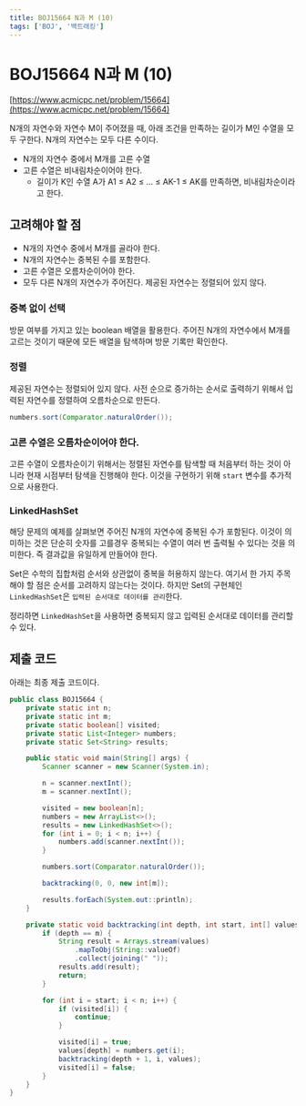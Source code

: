 ```yaml
---
title: BOJ15664 N과 M (10)
tags: ['BOJ', '백트래킹']
---
```


# BOJ15664 N과 M (10)

[https://www.acmicpc.net/problem/15664](https://www.acmicpc.net/problem/15664)

N개의 자연수와 자연수 M이 주어졌을 때, 아래 조건을 만족하는 길이가 M인 수열을 모두 구한다. N개의 자연수는 모두 다른 수이다.
 * N개의 자연수 중에서 M개를 고른 수열
 * 고른 수열은 비내림차순이어야 한다.
    * 길이가 K인 수열 A가 A1 ≤ A2 ≤ ... ≤ AK-1 ≤ AK를 만족하면, 비내림차순이라고 한다.

## 고려해야 할 점

 * N개의 자연수 중에서 M개를 골라야 한다.
 * N개의 자연수는 중복된 수를 포함한다.
 * 고른 수열은 오름차순이어야 한다.
 * 모두 다른 N개의 자연수가 주어진다. 제공된 자연수는 정렬되어 있지 않다.

### 중복 없이 선택

방문 여부를 가지고 있는 boolean 배열을 활용한다. 주어진 N개의 자연수에서 M개를 고르는 것이기 때문에 모든 배열을 탐색하며 방문 기록만 확인한다.

### 정렬

제공된 자연수는 정렬되어 있지 않다. 사전 순으로 증가하는 순서로 출력하기 위해서 입력된 자연수를 정렬하여 오름차순으로 만든다.

```java
numbers.sort(Comparator.naturalOrder());
```

### 고른 수열은 오름차순이어야 한다.

고른 수열이 오름차순이기 위해서는 정렬된 자연수를 탐색할 때 처음부터 하는 것이 아니라 현재 시점부터 탐색을 진행해야 한다. 이것을 구현하기 위해 `start` 변수를 추가적으로 사용한다.

### LinkedHashSet

해당 문제의 예제를 살펴보면 주어진 N개의 자연수에 중복된 수가 포함된다. 이것이 의미하는 것은 단순히 숫자를 고를경우 중복되는 수열이 여러 번 출력될 수 있다는 것을 의미한다. 즉 결과값을 유일하게 만들어야 한다.

Set은 수학의 집합처럼 순서와 상관없이 중복을 허용하지 않는다. 여기서 한 가지 주목해야 할 점은 순서를 고려하지 않는다는 것이다. 하지만 Set의 구현체인 `LinkedHashSet`은 `입력된 순서대로 데이터를 관리`한다. 

정리하면 `LinkedHashSet`을 사용하면 중복되지 않고 입력된 순서대로 데이터를 관리할 수 있다.

## 제출 코드

아래는 최종 제출 코드이다.

```java
public class BOJ15664 {
    private static int n;
    private static int m;
    private static boolean[] visited;
    private static List<Integer> numbers;
    private static Set<String> results;

    public static void main(String[] args) {
        Scanner scanner = new Scanner(System.in);

        n = scanner.nextInt();
        m = scanner.nextInt();

        visited = new boolean[n];
        numbers = new ArrayList<>();
        results = new LinkedHashSet<>();
        for (int i = 0; i < n; i++) {
            numbers.add(scanner.nextInt());
        }

        numbers.sort(Comparator.naturalOrder());

        backtracking(0, 0, new int[m]);

        results.forEach(System.out::println);
    }

    private static void backtracking(int depth, int start, int[] values) {
        if (depth == m) {
            String result = Arrays.stream(values)
                .mapToObj(String::valueOf)
                .collect(joining(" "));
            results.add(result);
            return;
        }

        for (int i = start; i < n; i++) {
            if (visited[i]) {
                continue;
            }

            visited[i] = true;
            values[depth] = numbers.get(i);
            backtracking(depth + 1, i, values);
            visited[i] = false;
        }
    }
}
```

<TagLinks />